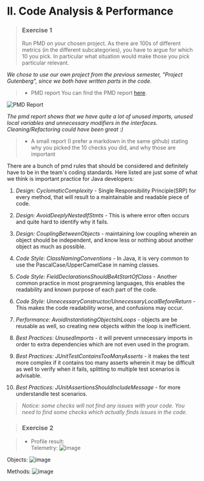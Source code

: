 # II. Code Analysis & Performance

> ### Exercise 1
> Run PMD on your chosen project.
> As there are 100s of different metrics (in the different subcategories), you have to argue for which 10 you pick. In particular what situation would make those you pick particular relevant. 

_We chose to use our own project from the previous semester, "Project Gutenberg", since we both have written parts in the code._

> - PMD report
You can find the PMD report [here](https://github.com/cph-cs241/UFO_Compilation/tree/master/II.%20Code%20Analysis/PMD%20Result).  

![PMD Report](https://user-images.githubusercontent.com/16150075/46692604-09bd3680-cc08-11e8-882d-78f2ae3de33a.png)

_The pmd report shows that we have quite a lot of unused imports, unused local variables and unnecessary modifiers in the interfaces. Cleaning/Refactoring could have been great :)_

> - A small report (I prefer a markdown in the same github) stating why you picked the 10 checks you did, and why those are important

There are a bunch of pmd rules that should be considered and definitely have to be in the team's coding standards. Here listed are just some of what we think is important practice for Java developers:
1. _Design: CyclomaticComplexity_ - Single Responsibility Principle(SRP) for every method, that will result to a maintainable and readable piece of code. 

2. _Design: AvoidDeeplyNestedIfStmts_ - This is where error often occurs and quite hard to identify why it fails.

3. _Design: CouplingBetweenObjects_ - maintaining low coupling wherein an object should be independent, and know less or nothing about another object as much as possible.

4. _Code Style: ClassNamingConventions_ - In Java, it is very common to use the PascalCase/UpperCamelCase in naming classes.

5. _Code Style: FieldDeclarationsShouldBeAtStartOfClass_ - Another common practice in most programming languages, this enables the readability and known purpose of each part of the code.

6. _Code Style: UnnecessaryConstructor/UnnecessaryLocalBeforeReturn_ - This makes the code readability worse, and confusions may occur.

7. _Performance: AvoidInstantiatingObjectsInLoops_ - objects are be reusable as well, so creating new objects within the loop is inefficient.

8. _Best Practices: UnusedImports_ - it will prevent unnecessary imports in order to extra dependencies which are not even used in the program.

9. _Best Practices: JUnitTestContainsTooManyAsserts_ - it makes the test more complex if it contains too many asserts wherein it may be difficult as well to verify when it fails, splitting to multiple test scenarios is advisable. 

10. _Best Practices: JUnitAssertionsShouldIncludeMessage_ - for more understandle test scenarios.

> _Notice: some checks will not find any issues with your code. You need to find some checks which actually finds issues in the code._

> ### Exercise 2

> - Profile result: <br>
Telemetry:
![image](https://user-images.githubusercontent.com/16150075/46693808-2c9d1a00-cc0b-11e8-8479-836e956f66f2.png)

Objects:
![image](https://user-images.githubusercontent.com/16150075/46693936-99181900-cc0b-11e8-9bce-aae1987de0e8.png)

Methods:
![image](https://user-images.githubusercontent.com/16150075/46694075-01ff9100-cc0c-11e8-80cc-9e6bd71066b9.png)

